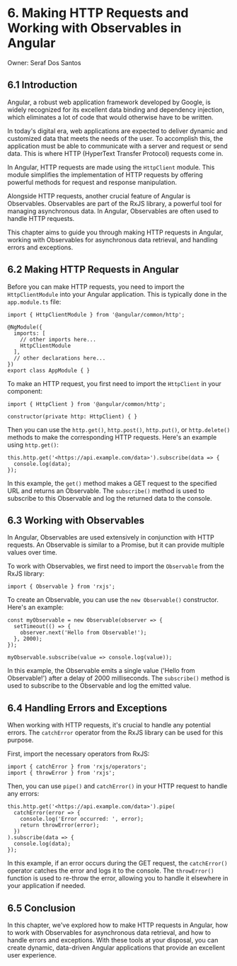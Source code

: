 # 6. Making HTTP Requests and Working with Observables in Angular

Owner: Seraf Dos Santos

## 6.1 Introduction

Angular, a robust web application framework developed by Google, is widely recognized for its excellent data binding and dependency injection, which eliminates a lot of code that would otherwise have to be written.

In today's digital era, web applications are expected to deliver dynamic and customized data that meets the needs of the user. To accomplish this, the application must be able to communicate with a server and request or send data. This is where HTTP (HyperText Transfer Protocol) requests come in.

In Angular, HTTP requests are made using the `HttpClient` module. This module simplifies the implementation of HTTP requests by offering powerful methods for request and response manipulation.

Alongside HTTP requests, another crucial feature of Angular is Observables. Observables are part of the RxJS library, a powerful tool for managing asynchronous data. In Angular, Observables are often used to handle HTTP requests.

This chapter aims to guide you through making HTTP requests in Angular, working with Observables for asynchronous data retrieval, and handling errors and exceptions.

## 6.2 Making HTTP Requests in Angular

Before you can make HTTP requests, you need to import the `HttpClientModule` into your Angular application. This is typically done in the `app.module.ts` file:

```tsx
import { HttpClientModule } from '@angular/common/http';

@NgModule({
  imports: [
    // other imports here...
    HttpClientModule
  ],
  // other declarations here...
})
export class AppModule { }

```

To make an HTTP request, you first need to import the `HttpClient` in your component:

```tsx
import { HttpClient } from '@angular/common/http';

constructor(private http: HttpClient) { }

```

Then you can use the `http.get()`, `http.post()`, `http.put()`, or `http.delete()` methods to make the corresponding HTTP requests. Here's an example using `http.get()`:

```tsx
this.http.get('<https://api.example.com/data>').subscribe(data => {
  console.log(data);
});

```

In this example, the `get()` method makes a GET request to the specified URL and returns an Observable. The `subscribe()` method is used to subscribe to this Observable and log the returned data to the console.

## 6.3 Working with Observables

In Angular, Observables are used extensively in conjunction with HTTP requests. An Observable is similar to a Promise, but it can provide multiple values over time.

To work with Observables, we first need to import the `Observable` from the RxJS library:

```tsx
import { Observable } from 'rxjs';

```

To create an Observable, you can use the `new Observable()` constructor. Here's an example:

```tsx
const myObservable = new Observable(observer => {
  setTimeout(() => {
    observer.next('Hello from Observable!');
  }, 2000);
});

myObservable.subscribe(value => console.log(value));

```

In this example, the Observable emits a single value ('Hello from Observable!') after a delay of 2000 milliseconds. The `subscribe()` method is used to subscribe to the Observable and log the emitted value.

## 6.4 Handling Errors and Exceptions

When working with HTTP requests, it's crucial to handle any potential errors. The `catchError` operator from the RxJS library can be used for this purpose.

First, import the necessary operators from RxJS:

```tsx
import { catchError } from 'rxjs/operators';
import { throwError } from 'rxjs';

```

Then, you can use `pipe()` and `catchError()` in your HTTP request to handle any errors:

```tsx
this.http.get('<https://api.example.com/data>').pipe(
  catchError(error => {
    console.log('Error occurred: ', error);
    return throwError(error);
  })
).subscribe(data => {
  console.log(data);
});

```

In this example, if an error occurs during the GET request, the `catchError()` operator catches the error and logs it to the console. The `throwError()` function is used to re-throw the error, allowing you to handle it elsewhere in your application if needed.

## 6.5 Conclusion

In this chapter, we've explored how to make HTTP requests in Angular, how to work with Observables for asynchronous data retrieval, and how to handle errors and exceptions. With these tools at your disposal, you can create dynamic, data-driven Angular applications that provide an excellent user experience.